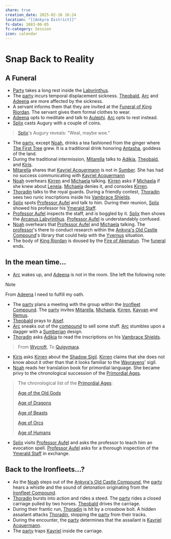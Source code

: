```yaml
---
share: true
creation_date: 2025-02-16 16:24
location: "[[Ankyra District]]"
fc-date: 1083-06-05
fc-category: Session
icon: calendar
---
```

# Snap Back to Reality
## A Funeral
- [Party](../Factions/Seven%20Up....md) takes a long rest inside the [Labyrinthus](../Locations/Areas/Labyrinthus.md).
- The [party](../Factions/Seven%20Up....md) incurs temporal displacement sickness. [Theobald](../PCs/Theobald%20Clayhollow.md), [Arc](../PCs/Arc.md) and [Adeena](../PCs/Adeena%20Oberon.md) are more affected by the sickness.
- A servant informs them that they are invited at the [Funeral of King Riordan](../Events/Calendar%20Events/Funeral%20of%20King%20Riordan.md). The servant gives them formal clothes to wear.
- [Adeena](../PCs/Adeena%20Oberon.md) opts to meditate and talk to [Aulephi](../Deities/New%20Gods/Aulephi.md). [Arc](../PCs/Arc.md) opts to rest instead.
- [Splix](../PCs/Spraugh%20'Splix'%20Calix.md) casts Augury with a couple of coins.
> [Splix](../PCs/Spraugh%20'Splix'%20Calix.md)'s Augury reveals: "Weal, maybe woe."
- The [party](../Factions/Seven%20Up....md), except [Noah](../PCs/Noah%20Skie.md), drinks a tea fashioned from the ginger where [The First Tree](../Locations/Areas/The%20First%20Tree.md) grew. It is a traditional drink honoring [Antasha](../Deities/Old%20Gods/Antasha.md), goddess of the land.
- During the traditional intermission, [Mitarella](../../Mitarella%20Randall.md) talks to [Adikia](../PCs/Adikia%20Unalome.md), [Theobald](../PCs/Theobald%20Clayhollow.md), and [Kiris](../PCs/Kiris%20Acquermann.md).
- [Mitarella](../../Mitarella%20Randall.md) shares that [Kayriel Acquermann](../../Kayriel%20Acquermann.md) is not in [Sumber](../Locations/Continents/Sumber.md). She has had no success communicating with [Kayriel Acquermann](../../Kayriel%20Acquermann.md)
- [Noah](../PCs/Noah%20Skie.md) overhears [Kirren](../../Kirren%20Acquermann.md) and [Michaela](../../Michaela%20Randall.md) talking. [Kirren](../../Kirren%20Acquermann.md) asks if [Michaela](../../Michaela%20Randall.md) if she knew about [Leneia](../../Leneia%20Yarumcy.md). [Michaela](../../Michaela%20Randall.md) denies it, and consoles [Kirren](../../Kirren%20Acquermann.md).
- [Thoradin](../PCs/Thoradin%20Goodman.md) talks to the royal guards. During a friendly contest, [Thoradin](../PCs/Thoradin%20Goodman.md) sees two runic inscriptions inside his [Vambrace Shields](../Items/Mythic%20Items/Vambrace%20Shields.md).
- [Splix](../PCs/Spraugh%20'Splix'%20Calix.md) spots [Professor Aufel](../../Aufel%20Fernquill.md) and talk to him. During their reunion, [Splix](../PCs/Spraugh%20'Splix'%20Calix.md) showed his professor his [Ymerald Staff](../Items/Mythic%20Items/Ymerald%20Staff.md).
- [Professor Aufel](../../Aufel%20Fernquill.md) inspects the staff, and is boggled by it. [Splix](../PCs/Spraugh%20'Splix'%20Calix.md) then shows the [Arcanus Labyrinthus](../../Arcanus%20Labyrinthus.md). [Professor Aufel](../../Aufel%20Fernquill.md) is understandably confused.
- [Noah](../PCs/Noah%20Skie.md) overhears that [Professor Aufel](../../Aufel%20Fernquill.md) and [Michaela](../../Michaela%20Randall.md) talking. The [professor](../../Aufel%20Fernquill.md)'s there to conduct research within the [Ankyra's Old Castle Compound](../Locations/Buildings/Ankyra's%20Old%20Castle%20Compound.md)'s library that could help with the [Yvernus](../Locations/Areas/Yvernus%20District.md) situation.
- The body of [King Riordan](../../Riordan%20Kyp.md) is doused by the [Fire of Akenatun](../../Fire%20of%20Akenatun.md). The [funeral](../Events/Calendar%20Events/Funeral%20of%20King%20Riordan.md) ends.
## In the mean time...
- [Arc](../PCs/Arc.md) wakes up, and [Adeena](../PCs/Adeena%20Oberon.md) is not in the room. She left the following note:
> [!NOTE]
> From [Adeena](../PCs/Adeena%20Oberon.md)
> I need to fulfill my oath.
- The [party](../Factions/Seven%20Up....md) plans a meeting with the group within the [Ironfleet Compound](../Locations/Areas/Ironfleet%20Compound.md). The [party](../Factions/Seven%20Up....md) invites [Mitarella](../../Mitarella%20Randall.md), [Michaela](../../Michaela%20Randall.md), [Kirren](../../Kirren%20Acquermann.md), [Kayvan](../../Kayvan%20Acquermann.md) and [Remus](../../Remus%20Kyp.md).
- [Theobald](../PCs/Theobald%20Clayhollow.md) prays to [Aisef](../Deities/New%20Gods/Aisef.md).
- [Arc](../PCs/Arc.md) sneaks out of the [compound](../Locations/Buildings/Ankyra's%20Old%20Castle%20Compound.md) to sell some stuff. [Arc](../PCs/Arc.md) stumbles upon a dagger with a [Sumberian](../Locations/Continents/Sumber.md) design.
- [Thoradin](../PCs/Thoradin%20Goodman.md) asks [Adikia](../PCs/Adikia%20Unalome.md) to read the inscriptions on his [Vambrace Shields](../Items/Mythic%20Items/Vambrace%20Shields.md).
> From [Wycroft](../Locations/Kingdoms/Wycroft%20Mountain%20Kingdom.md), To [Quigymara](../Locations/Areas/Quigymara.md).
- [Kiris](../PCs/Kiris%20Acquermann.md) asks [Kirren](../../Kirren%20Acquermann.md) about the [Shadow Sigil](../../Shadow%20Sigil.md). [Kirren](../../Kirren%20Acquermann.md) claims that she does not know about it other than that it looks familiar to the [Wayravens](../Factions/Knights%20of%20the%20Wayraven.md)' sigil.
- [Noah](../PCs/Noah%20Skie.md) reads her translation book for primordial language. She became privy to the chronological succession of the [Primordial Ages](../Lore/Eons%20and%20Ages/Primordial%20Ages.md).
> The chronological list of the [Primordial Ages](../Lore/Eons%20and%20Ages/Primordial%20Ages.md):
> 
> [Age of the Old Gods](../Lore/Eons%20and%20Ages/Age%20of%20the%20Old%20Gods.md)
> 
> [Age of Dragons](../Lore/Eons%20and%20Ages/Age%20of%20Dragons.md)
> 
> [Age of Beasts](../Lore/Eons%20and%20Ages/Age%20of%20Beasts.md)
> 
> [Age of Orcs](../Lore/Eons%20and%20Ages/Age%20of%20Orcs.md)
> 
> [Age of Humans](../Lore/Eons%20and%20Ages/Age%20of%20Humans.md)
- [Splix](../PCs/Spraugh%20'Splix'%20Calix.md) visits [Professor Aufel](../../Aufel%20Fernquill.md) and asks the professor to teach him an evocation spell. [Professor Aufel](../../Aufel%20Fernquill.md) asks for a thorough inspection of the [Ymerald Staff](../Items/Mythic%20Items/Ymerald%20Staff.md) in exchange.
## Back to the Ironfleets...?
- As the [Noah](../PCs/Noah%20Skie.md) steps out of the [Ankyra's Old Castle Compound](../Locations/Buildings/Ankyra's%20Old%20Castle%20Compound.md), the [party](../Factions/Seven%20Up....md) hears a whistle and the sound of detonation originating from the [Ironfleet Compound](../Locations/Areas/Ironfleet%20Compound.md).
- [Thoradin](../PCs/Thoradin%20Goodman.md) bursts into action and rides a steed. The [party](../Factions/Seven%20Up....md) rides a closed carriage pulled by two horses. [Theobald](../PCs/Theobald%20Clayhollow.md) drives the carriage.
- During their frantic run, [Thoradin](../PCs/Thoradin%20Goodman.md) is hit by a crossbow bolt. A hidden assailant attacks [Thoradin](../PCs/Thoradin%20Goodman.md), stopping the [party](../Factions/Seven%20Up....md) from their tracks.
- During the encounter, the [party](../Factions/Seven%20Up....md) determines that the assailant is [Kayriel Acquermann](../../Kayriel%20Acquermann.md).
- The [party](../Factions/Seven%20Up....md) traps [Kayriel](../../Kayriel%20Acquermann.md) inside the carriage.